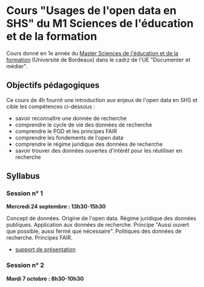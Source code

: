 # Cours "Usages de l'open data en SHS" du M1 Sciences de l'éducation et de la formation

Cours donné en 1e année du [Master Sciences de l'éducation et de la formation](https://sciences-education.u-bordeaux.fr/formations/master-sciences-de-leducation-et-de-la-formation) (Université de Bordeaux) dans le cadrz de l'UE "Documenter et médier".

## Objectifs pédagogiques 

Ce cours de 4h fournit une introduction aux enjeux de l'open data en SHS et cible les compétences ci-dessous :
* savoir reconnaître une donnée de recherche
* comprendre le cycle de vie des données de recherche
* comprendre le PGD et les principes FAIR
* comprendre les fondements de l'open data
* comprendre le régime juridique des données de recherche
* savoir trouver des données ouvertes d'intérêt pour les réutiliser en recherche

## Syllabus 

### Session n° 1

**Mercredi 24 septembre : 13h30-15h30**

Concept de données. Origine de l'open data. Régime juridique des données publiques. Application aux données de recherche. Principe "Aussi ouvert que possible, aussi fermé que nécessaire". Politiques des données de recherche. Principes FAIR.

* [support de présentation](cours_1.html)

### Session n° 2

**Mardi 7 octobre : 8h30-10h30**


